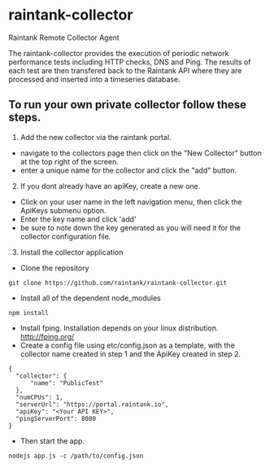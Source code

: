 # raintank-collector
Raintank Remote Collector Agent

The raintank-collector provides the execution of periodic network performance tests including HTTP checks, DNS and Ping.
The results of each test are then transfered back to the Raintank API where they are processed and inserted into a timeseries database.

## To run your own private collector follow these steps.

1. Add the new collector via the raintank portal.
  * navigate to the collectors page then click on the "New Collector" button at the top right of the screen.
  * enter a unique name for the collector and click the "add" button.
2. If you dont already have an apiKey, create a new one.
  * Click on your user name in the left navigation menu, then click the ApiKeys submenu option.
  * Enter the key name and click 'add'
  * be sure to note down the key generated as you will need it for the collector configuration file.
3. Install the collector application
  * Clone the repository
  ```
git clone https://github.com/raintank/raintank-collector.git
  ```
  * Install all of the dependent node_modules
  ```
npm install
  ```
  * Install fping.  Installation depends on your linux distribution. http://fping.org/
  * Create a config file using etc/config.json as a template, with the collector name created in step 1 and the ApiKey created in step 2.
  ```
{
	"collector": {
		"name": "PublicTest"
	},
	"numCPUs": 1,
	"serverUrl": "https://portal.raintank.io",
	"apiKey": "<Your API KEY>",
	"pingServerPort": 8080
}
  ```
  * Then start the app.
  ```
nodejs app.js -c /path/to/config.json
  ```
